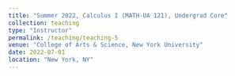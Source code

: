 ```yaml
---
title: "Summer 2022, Calculus I (MATH-UA 121), Undergrad Core"
collection: teaching
type: "Instructor"
permalink: /teaching/teaching-5
venue: "College of Arts & Science, New York University"
date: 2022-07-01
location: "New York, NY"
---
```


<!-- This is a description of a teaching experience. You can use markdown like any other post.

Heading 1
======

Heading 2
======

Heading 3
====== -->